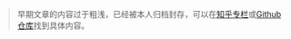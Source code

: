> 早期文章的内容过于粗浅，已经被本人归档封存，可以在[知乎专栏](https://zhuanlan.zhihu.com/messiah)或[Github仓库](https://github.com/messiahhh/blog)找到具体内容。
>



